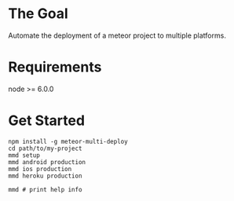 # The Goal
Automate the deployment of a meteor project to multiple platforms.

# Requirements
node >= 6.0.0

# Get Started
```
npm install -g meteor-multi-deploy
cd path/to/my-project
mmd setup
mmd android production
mmd ios production
mmd heroku production

mmd # print help info
```
